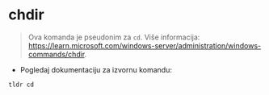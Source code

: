 # chdir

> Ova komanda je pseudonim za `cd`.
> Više informacija: <https://learn.microsoft.com/windows-server/administration/windows-commands/chdir>.

- Pogledaj dokumentaciju za izvornu komandu:

`tldr cd`
